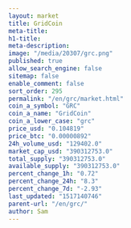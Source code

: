 ```yaml
---
layout: market
title: GridCoin
meta-title: 
h1-title: 
meta-description: 
image: "/media/20307/grc.png"
published: true
allow_search_engine: false
sitemap: false
enable_comment: false
sort_order: 295
permalink: "/en/grc/market.html"
coin_a_symbol: "GRC"
coin_a_name: "GridCoin"
coin_a_lower_case: "grc"
price_usd: "0.104819"
price_btc: "0.00000892"
24h_volume_usd: "129402.0"
market_cap_usd: "390312753.0"
total_supply: "390312753.0"
available_supply: "390312753.0"
percent_change_1h: "0.72"
percent_change_24h: "8.3"
percent_change_7d: "-2.93"
last_updated: "1517140746"
parent-url: "/en/grc/"
author: Sam
---
```



